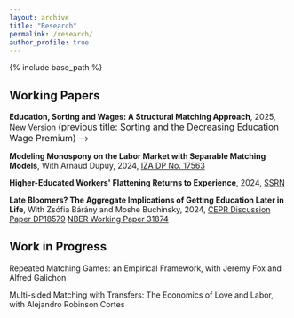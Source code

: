 ```yaml
---
layout: archive
title: "Research"
permalink: /research/
author_profile: true
---
```


{% include base_path %}

## Working Papers ##

**Education, Sorting and Wages: A Structural Matching Approach**, 2025,
[New Version](https://paulinecorblet.github.io/pdf/JMP.pdf) 
<font size="3"> (previous title: Sorting and the Decreasing Education Wage Premium) </font>    -->

**Modeling Monospony on the Labor Market with Separable Matching Models**, With Arnaud Dupuy, 2024,
[IZA DP No. 17563](https://docs.iza.org/dp17563.pdf)

**Higher-Educated Workers' Flattening Returns to Experience**, 2024, [SSRN](https://papers.ssrn.com/sol3/papers.cfm?abstract_id=5018246)

<!-- <font size="3"> This paper documents the labor-earning trajectories of young workers in France since the early 1990s. Wages at labor market entry increase overall, but the higher education graduates' wage growth flattens across cohorts. The paper proposes an equilibrium model of human capital accumulation over the life cycle in which a representative firm requires labor in two different occupations, routine and complex. The complex occupation allows faster human capital accumulation. Workers sort into occupations based on initial human capital and ability to learn. The model is estimated using observed wage moments and occupation sorting over thirty years. Estimation results highlight the role of the French higher education expansion of the 1990s and 2000s in causing occupational congestion, whereby the share of higher education graduates employed in routine occupations rose, flattening their wage profiles.  </font>     -->

<!-- This project in conducted as part of a [CEREQ workgroup](https://www.cereq.fr/le-cereq-activites-scientifiques-groupes-de-travail-et-seminaires/groupe-dexploitation-generation) (in French). -->

**Late Bloomers? The Aggregate Implications of Getting Education Later in Life**, With Zsófia Bárány and Moshe Buchinsky, 2024,
[CEPR Discussion Paper DP18579](https://cepr.org/publications/dp18579)
[NBER Working Paper 31874](https://www.nber.org/papers/w31874)

<!-- <font size="3">It is generally agreed upon that most individuals who acquire a college degree do so in their early 20s. Despite this consensus, we show that in the US from the 1930 birth cohort onwards a large fraction – around 20% – of college graduates obtained their degree after age 30. We explore the implications of this phenomenon. First, we show that these so called late bloomers have significantly contributed to
the narrowing of gender and racial gaps in the college share, despite the general widening of the racial gap. Second, late bloomers are responsible for more than half of the increase in the aggregate college share from 1960 onwards. Finally, we show that the returns to having a college degree vary depending on the age at graduation. Ignoring the existence of late bloomers therefore leads to a significant underestimation of the returns to college education for those finishing college in their early 20s. </font>  -->


<!-- <font size="3"> This paper studies the interplay between education expansion and workers and firms sorting in Portugal between 1987 and 2017. The Portuguese labor market is characterized by three facts: a decreasing high school wage premium, a dramatic increase in supply of high school graduates, and an increasingly unbalanced distribution of high school graduates across industries. To quantify the impact of the latter two on the former, I build a model of one-to-many matching where workers sort with firms based on their own preferences, their relative productivity within the firm, and substitution patterns with other workers. Using tool from the optimal transport literature, I solve the model and structurally estimate it on matched employer-employee data. Estimates suggest changes in sorting are mainly driven by heterogeneous increase in relative productivity of high school graduates relative to non graduates across industries. It acts as a mitigating force on the decreasing high school wage premium, but does not fully compensate for high school graduates' rise in relative supply.  </font>  -->

<!-- **Education Expansion, Sorting, and the Decreasing Wage Premium**, 2023,
[WP](https://paulinecorblet.github.io/pdf/JMP.pdf) 
<font size="3"> This paper has received the ‘Honorable Mention' Award at the 2022 IAAE Conference.
The data was kindly provided by the Instituto Nacional de Estatistica with the help of Francesco Franco at Nova SBE in Lisbon. </font>  -->

## Work in Progress ##

Repeated Matching Games: an Empirical Framework, with Jeremy Fox and Alfred Galichon

Multi-sided Matching with Transfers: The Economics of Love and Labor, with Alejandro Robinson Cortes